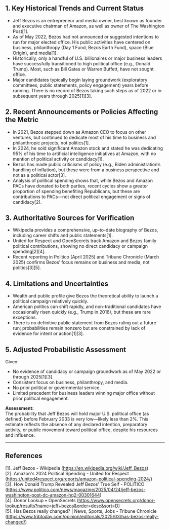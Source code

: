 ## 1. Key Historical Trends and Current Status

- Jeff Bezos is an entrepreneur and media owner, best known as founder and executive chairman of Amazon, as well as owner of The Washington Post[1].
- As of May 2022, Bezos had not announced or suggested intentions to run for major elected office. His public activities have centered on business, philanthropy (Day 1 Fund, Bezos Earth Fund), space (Blue Origin), and media[1].
- Historically, only a handful of U.S. billionaires or major business leaders have successfully transitioned to high political office (e.g., Donald Trump). Most, such as Bill Gates or Warren Buffett, have not sought office.
- Major candidates typically begin laying groundwork (exploratory committees, public statements, policy engagement) years before running. There is no record of Bezos taking such steps as of 2022 or in subsequent years through 2025[1][3].

## 2. Recent Announcements or Policies Affecting the Metric

- In 2021, Bezos stepped down as Amazon CEO to focus on other ventures, but continued to dedicate most of his time to business and philanthropic projects, not politics[1].
- In 2024, he sold significant Amazon stock and stated he was dedicating 95% of his time to artificial intelligence initiatives at Amazon, with no mention of political activity or candidacy[1].
- Bezos has made public criticisms of policy (e.g., Biden administration’s handling of inflation), but these were from a business perspective and not as a political actor[3].
- Analysis of political spending shows that, while Bezos and Amazon PACs have donated to both parties, recent cycles show a greater proportion of spending benefiting Republicans, but these are contributions to PACs—not direct political engagement or signs of candidacy[2].

## 3. Authoritative Sources for Verification

- Wikipedia provides a comprehensive, up-to-date biography of Bezos, including career shifts and public statements[1].
- United for Respect and OpenSecrets track Amazon and Bezos family political contributions, showing no direct candidacy or campaign spending[2][4].
- Recent reporting in Politico (April 2025) and Tribune Chronicle (March 2025) confirms Bezos’ focus remains on business and media, not politics[3][5].

## 4. Limitations and Uncertainties

- Wealth and public profile give Bezos the theoretical ability to launch a political campaign relatively quickly.
- American politics can shift rapidly, and non-traditional candidates have occasionally risen quickly (e.g., Trump in 2016), but these are rare exceptions.
- There is no definitive public statement from Bezos ruling out a future run; probabilities remain nonzero but are constrained by lack of evidence for intent or action[1][3].

## 5. Adjusted Probabilistic Assessment

Given:
- No evidence of candidacy or campaign groundwork as of May 2022 or through 2025[1][3].
- Consistent focus on business, philanthropy, and media.
- No prior political or governmental service.
- Limited precedent for business leaders winning major office without prior political engagement.

**Assessment:**  
The probability that Jeff Bezos will hold major U.S. political office (as defined) before February 2033 is very low—likely less than 2%. This estimate reflects the absence of any declared intention, preparatory activity, or public movement toward political office, despite his resources and influence.

---

## References

[1]. Jeff Bezos - Wikipedia (https://en.wikipedia.org/wiki/Jeff_Bezos)  
[2]. Amazon's 2024 Political Spending - United for Respect (https://united4respect.org/reports/amazon-political-spending-2024/)  
[3]. How Donald Trump Revealed Jeff Bezos' True Self - POLITICO (https://www.politico.com/news/magazine/2025/04/24/jeff-bezos-washington-post-dc-amazon-hq2-00301644)  
[4]. Donor Lookup • OpenSecrets (https://www.opensecrets.org/donor-lookup/results?name=jeff+bezos&order=desc&sort=D)  
[5]. Has Bezos really changed? | News, Sports, Jobs - Tribune Chronicle (https://www.tribtoday.com/opinion/editorials/2025/03/has-bezos-really-changed/)